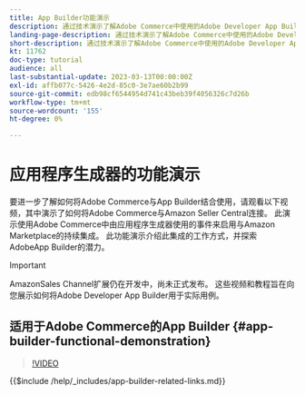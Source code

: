 ```yaml
---
title: App Builder功能演示
description: 通过技术演示了解Adobe Commerce中使用的Adobe Developer App Builder
landing-page-description: 通过技术演示了解Adobe Commerce中使用的Adobe Developer App Builder
short-description: 通过技术演示了解Adobe Commerce中使用的Adobe Developer App Builder
kt: 11762
doc-type: tutorial
audience: all
last-substantial-update: 2023-03-13T00:00:00Z
exl-id: affb077c-5426-4e2d-85c0-3e7ae60b2b99
source-git-commit: edb98cf6544954d741c43beb39f4056326c7d26b
workflow-type: tm+mt
source-wordcount: '155'
ht-degree: 0%

---
```


# 应用程序生成器的功能演示

要进一步了解如何将Adobe Commerce与App Builder结合使用，请观看以下视频，其中演示了如何将Adobe Commerce与Amazon Seller Central连接。 此演示使用Adobe Commerce中由应用程序生成器使用的事件来启用与Amazon Marketplace的持续集成。 此功能演示介绍此集成的工作方式，并探索AdobeApp Builder的潜力。

>[!IMPORTANT]
>
>AmazonSales Channel扩展仍在开发中，尚未正式发布。  这些视频和教程旨在向您展示如何将Adobe Developer App Builder用于实际用例。

## 适用于Adobe Commerce的App Builder {#app-builder-functional-demonstration}

>[!VIDEO](https://video.tv.adobe.com/v/3413502?quality=12&learn=on)

{{$include /help/_includes/app-builder-related-links.md}}
